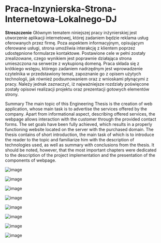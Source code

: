 # Praca-Inzynierska-Strona-Internetowa-Lokalnego-DJ

<strong>Streszczenie</strong>
Głównym tematem niniejszej pracy inżynierskiej jest utworzenie aplikacji internetowej, której zadaniem będzie reklama usług oferowanych przez firmę. Poza aspektem informacyjnym, opisującym oferowane usługi, strona umożliwia interakcję z klientem poprzez udostępnione formularze kontaktowe. Postawione cele w pełni zostały zrealizowane, czego wynikiem jest poprawnie działająca strona umieszczona na serwerze z wykupioną domeną. 
Praca składa się z krótkiego wstępu, którego zadaniem nadrzędnym jest wprowadzenie czytelnika w przedstawiony temat, zapoznanie go z opisem użytych technologii, jak również podsumowaniem oraz z wnioskami płynącymi z pracy. Należy jednak zaznaczyć,
iż najważniejsze rozdziały poświęcone zostały opisowi realizacji projektu oraz prezentacji gotowych elementów strony.

</strong>Summary</strong>
The main topic of this Engineering Thesis is the creation of web application, whose main task is to advertise the services offered by the company. Apart from informational aspect, describing offered services, the webpage allows interaction with the customer through the provided contact forms. The set goals have been fully achieved, which results in a properly functioning website located on the server with the purchased domain.
The thesis contains of short introduction, the main task of which is to introduce the reader to the topic and familiarize him with the description of technologies used, as well as summary with conclusions from the thesis.
It should be noted, however, that the most important chapters were dedicated to the description of the project implementation and the presentation of the components of webpage.

![image](https://user-images.githubusercontent.com/45004601/181288110-89a188c8-9aaf-4b95-9b29-ffd87194ca0e.png)

![image](https://user-images.githubusercontent.com/45004601/181288154-4f4a27fb-2ff9-4fee-963d-821d2d541e44.png)

![image](https://user-images.githubusercontent.com/45004601/181288173-f0c9a4fe-3ad8-4ddd-bf80-37c34195f1f0.png)

![image](https://user-images.githubusercontent.com/45004601/181288194-d029a931-656b-4c6d-b9e6-c6dc140c4694.png)

![image](https://user-images.githubusercontent.com/45004601/181288217-6e88c253-e4e1-4390-af65-8abe82ed72c4.png)

![image](https://user-images.githubusercontent.com/45004601/181288240-3237dcb2-6767-4102-a616-a01bc90af59d.png)

![image](https://user-images.githubusercontent.com/45004601/181288266-0f68d6be-8947-4a43-8b9d-04a5fb6592fe.png)

![image](https://user-images.githubusercontent.com/45004601/181288291-c702e267-772d-4769-a4cd-1992e491952a.png)
